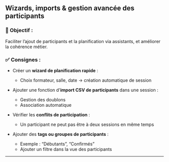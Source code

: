 ## Wizards, imports & gestion avancée des participants

### 🎯 Objectif :
Faciliter l’ajout de participants et la planification via assistants, et améliorer la cohérence métier.

### ✅ Consignes :
- Créer un **wizard de planification rapide** :
  - Choix formateur, salle, date → création automatique de session

- Ajouter une fonction d'**import CSV de participants** dans une session :
  - Gestion des doublons
  - Association automatique

- Vérifier les **conflits de participation** :
  - Un participant ne peut pas être à deux sessions en même temps

- Ajouter des **tags ou groupes de participants** :
  - Exemple : “Débutants”, “Confirmés”
  - Ajouter un filtre dans la vue des participants

---